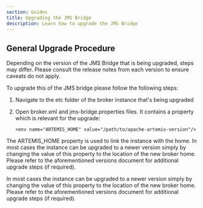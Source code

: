 ```yaml
---
section: Guides
title: Upgrading the JMS Bridge
description: Learn how to upgrade the JMS Bridge
---
```


## General Upgrade Procedure

Depending on the version of the JMS Bridge that is being upgraded, steps may differ. Please consult the release notes from each version to ensure caveats do not apply.

To upgrade this of the JMS bridge please follow the following steps:

1. Navigate to the etc folder of the broker instance that's being upgraded
2. Open broker.xml and jms-bridge.properties files. It contains a property which is relevant for the upgrade:

   ```shell
   <env name="ARTEMIS_HOME" value="/path/to/apache-artemis-version"/>
   ```

The ARTEMIS_HOME property is used to link the instance with the home. In most cases the instance can be upgraded to a newer version simply by changing the value of this property to the location of the new broker home. Please refer to the aforementioned versions document for additional upgrade steps (if required).

In most cases the instance can be upgraded to a newer version simply by changing the value of this property to the location of the new broker home. Please refer to the aforementioned versions document for additional upgrade steps (if required).
